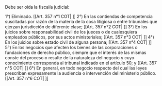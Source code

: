 Debe ser oída la fiscalía judicial:

1°) Eliminado. [[Art. 357 n°1 COT| ]]
2°) En las contiendas de competencia suscitadas por razón de la materia de la cosa litigiosa o entre tribunales que ejerzan jurisdicción de diferente clase; [[Art. 357 n°2 COT| ]]
3°) En los juicios sobre responsabilidad civil de los jueces o de cualesquiera empleados públicos, por sus actos ministeriales; [[Art. 357 n°3 COT| ]]
4°) En los juicios sobre estado civil de alguna persona; [[Art. 357 n°4 COT| ]]
5°) En los negocios que afecten los bienes de las corporaciones o fundaciones de derecho público, siempre que el interés de las mismas conste del proceso o resulte de la naturaleza del negocio y cuyo conocimiento corresponda al tribunal indicado en el artículo 50; y [[Art. 357 n°5 COT| ]]
6°) En general, en todo negocio respecto del cual las leyes prescriban expresamente la audiencia o intervención del ministerio público. [[Art. 357 n°6 COT| ]]